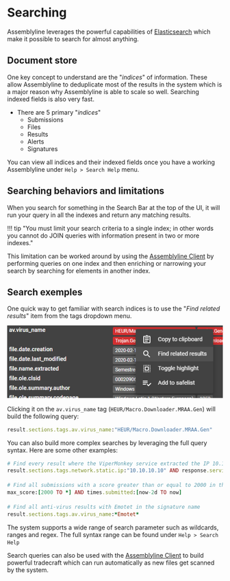 # Searching

Assemblyline leverages the powerful capabilities of [Elasticsearch](https://www.elastic.co/) which make it possible to
search for almost anything.

## Document store

One key concept to understand are the "*indices*" of information. These allow Assemblyline to deduplicate most of the results
in the system which is a major reason why Assemblyline is able to scale so well. Searching indexed fields is also very fast.

- There are 5 primary "*indices*"
    - Submissions
    - Files
    - Results
    - Alerts
    - Signatures

You can view all indices and their indexed fields once you have a working Assemblyline under `Help > Search Help` menu.

## Searching behaviors and limitations

When you search for something in the Search Bar at the top of the UI, it will run your query in all the indexes and return any matching results.

!!! tip "You must limit your search criteria to a single index; in other words you cannot do JOIN queries with information present in two or more indexes."

This limitation can be worked around by using the [Assemblyline Client](../../integration/python/) by performing queries on one index and then enriching or narrowing your search by searching for elements in another index.

## Search exemples

One quick way to get familiar with search indices is to use the "*Find related results*" item from the tags dropdown menu.

![Searching](./images/magnifier.png)

Clicking it on the `av.virus_name` tag (`HEUR/Macro.Downloader.MRAA.Gen`) will build the following query:
```ruby
result.sections.tags.av.virus_name:"HEUR/Macro.Downloader.MRAA.Gen"
```

You can also build more complex searches by leveraging the full query syntax. Here are some other examples:
```ruby
# Find every result where the ViperMonkey service extracted the IP 10.10.10.10
result.sections.tags.network.static.ip:"10.10.10.10" AND response.service_name:ViperMonkey

# Find all submissions with a score greater than or equal to 2000 in the last two days
max_score:[2000 TO *] AND times.submitted:[now-2d TO now]

# Find all anti-virus results with Emotet in the signature name
result.sections.tags.av.virus_name:*Emotet*
```
The system supports a wide range of search parameter such as wildcards, ranges and regex. The full syntax range can be found under ```Help > Search Help```

Search queries can also be used with the [Assemblyline Client](../../integration/python) to build powerful tradecraft which can run automatically as new files get scanned by the system.

